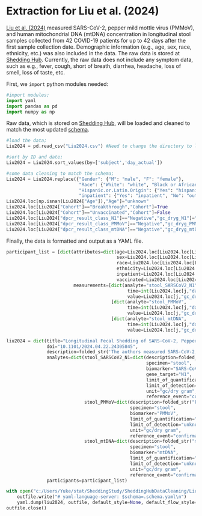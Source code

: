 # Extraction for Liu et al. (2024)

[Liu et al. (2024)](https://www.medrxiv.org/content/10.1101/2024.04.22.24305845v1) measured SARS-CoV-2, pepper mild mottle virus (PMMoV), and human mitochondrial DNA (mtDNA) concentration in longitudinal stool samples collected from 42 COVID-19 patients for up to 42 days after the first sample collection date. Demographic information (e.g., age, sex, race, ethnicity, etc.) was also included in the data. The raw data is stored at [Shedding Hub](https://github.com/shedding-hub). Currently, the raw data does not include any symptom data, such as e.g., fever, cough, short of breath, diarrhea, headache, loss of smell, loss of taste, etc.

First, we `import` python modules needed: 

```python
#import modules;
import yaml
import pandas as pd
import numpy as np
```

Raw data, which is stored on [Shedding Hub](https://github.com/shedding-hub), will be loaded and cleaned to match the most updated [schema](https://github.com/shedding-hub/shedding-hub/blob/main/data/.schema.yaml).

```python
#load the data;
Liu2024 = pd.read_csv("Liu2024.csv") #Need to change the directory to load the data;

#sort by ID and date;
Liu2024 = Liu2024.sort_values(by=['subject','day_actual'])

#some data cleaning to match the schema;
Liu2024 = Liu2024.replace({"Gender": {"M": "male", "F": "female"}, 
                           "Race": {"White": "white", "Black or African American": "black", "Asian": "asian"}, 
                           "Hispanic.or.Latin.Origin": {"Yes": "hispanic", "No": "not hispanic"}, 
                           "inpatient": {"Yes": "inpatient", "No": "outpatient"}})
Liu2024.loc[np.isnan(Liu2024["Age"]),"Age"]="unknown"
Liu2024.loc[Liu2024["Cohort"]=="Breakthrough","Cohort"]=True
Liu2024.loc[Liu2024["Cohort"]=="Unvaccinated","Cohort"]=False
Liu2024.loc[Liu2024["dpcr_result_class_N1"]=="Negative","gc_dryg_N1"]="negative"
Liu2024.loc[Liu2024["dpcr_result_class_PMMoV"]=="Negative","gc_dryg_PMMoV"]="negative"
Liu2024.loc[Liu2024["dpcr_result_class_mtDNA"]=="Negative","gc_dryg_mtDNA"]="negative"
```

Finally, the data is formatted and output as a YAML file.

```python
participant_list = [dict(attributes=dict(age=Liu2024.loc[Liu2024.loc[Liu2024["subject"]==i].index[0],"Age"],
                                         sex=Liu2024.loc[Liu2024.loc[Liu2024["subject"]==i].index[0],"Gender"],
                                         race=Liu2024.loc[Liu2024.loc[Liu2024["subject"]==i].index[0],"Race"],
                                         ethnicity=Liu2024.loc[Liu2024.loc[Liu2024["subject"]==i].index[0],"Hispanic.or.Latin.Origin"],
                                         inpatient=Liu2024.loc[Liu2024.loc[Liu2024["subject"]==i].index[0],"inpatient"],
                                         vaccinated=Liu2024.loc[Liu2024.loc[Liu2024["subject"]==i].index[0],"Cohort"]),
                         measurements=[dict(analyte="stool_SARSCoV2_N1",
                                             time=int(Liu2024.loc[j,"day_actual"].item()),
                                             value=Liu2024.loc[j,"gc_dryg_N1"]) for j in Liu2024.loc[Liu2024["subject"]==i].index] +
                                       [dict(analyte="stool_PMMoV",
                                             time=int(Liu2024.loc[j,"day_actual"].item()),
                                             value=Liu2024.loc[j,"gc_dryg_PMMoV"]) for j in Liu2024.loc[Liu2024["subject"]==i].index] +
                                       [dict(analyte="stool_mtDNA",
                                             time=int(Liu2024.loc[j,"day_actual"].item()),
                                             value=Liu2024.loc[j,"gc_dryg_mtDNA"]) for j in Liu2024.loc[Liu2024["subject"]==i].index]) for i in pd.unique(Liu2024["subject"])]

liu2024 = dict(title="Longitudinal Fecal Shedding of SARS-CoV-2, Pepper Mild Mottle Virus, and Human Mitochondrial DNA in COVID-19 Patients",
               doi="10.1101/2024.04.22.24305845",
               description=folded_str('The authors measured SARS-CoV-2, pepper mild mottle virus (PMMoV), and human mitochondrial DNA (mtDNA) in longitudinal stool samples collected from 42 COVID-19 patients for up to 42 days after the first sample collection date. Abundances were quantified using Digital PCR assays targeting the N1 gences. The symptom data (e.g., fever, cough, short of breath, diarrhea, headache, loss of smell, loss of taste, etc.) is currently not included in this data.\n'),
               analytes=dict(stool_SARSCoV2_N1=dict(description=folded_str("SARS-CoV-2 RNA genome copy concentration in stool samples. The concentration were quantified in genome copies per dry weight of stool.\n"),
                                                    specimen="stool",
                                                    biomarker="SARS-CoV-2",
                                                    gene_target="N1",
                                                    limit_of_quantification=1000,
                                                    limit_of_detection="unknown",
                                                    unit="gc/dry gram",
                                                    reference_event="confirmation date"),
                             stool_PMMoV=dict(description=folded_str("PMMoV genome copy concentration in stool samples. The concentration were quantified in genome copies per dry weight of stool.\n"),
                                              specimen="stool",
                                              biomarker="PMMoV",
                                              limit_of_quantification="unknown",
                                              limit_of_detection="unknown",
                                              unit="gc/dry gram",
                                              reference_event="confirmation date"),
                             stool_mtDNA=dict(description=folded_str("mtDNA genome copy concentration in stool samples. The concentration were quantified in genome copies per dry weight of stool.\n"),
                                              specimen="stool",
                                              biomarker="mtDNA",
                                              limit_of_quantification="unknown",
                                              limit_of_detection="unknown",
                                              unit="gc/dry gram",
                                              reference_event="confirmation date")),
               participants=participant_list)

with open("c:/Users/Yuke/stat/SheddingStudy/SheddingHubDataCleaning/Liu2024Longitudinal/Liu2024Longitudinal.yaml","w") as outfile:
    outfile.write("# yaml-language-server: $schema=.schema.yaml\n")
    yaml.dump(liu2024, outfile, default_style=None, default_flow_style=False, sort_keys=False)
outfile.close() 
```